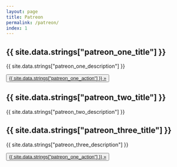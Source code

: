 ```yaml
---
layout: page
title: Patreon
permalink: /patreon/
index: 1
---
```


<div class="section sectionBorderBottom backgroundGame4 backgroundImageCenter alignCenter justifySpaceAround">
  <div class="sectionColumnMain tintDark shadow">
    <h2>{{ site.data.strings["patreon_one_title"] }}</h2>
    <p>{{ site.data.strings["patreon_one_description"] }}</p>
    <button class="navButton">
      <a href="https://www.patreon.com/bePatron?u=71975005">{{ site.data.strings["patreon_one_action"] }} »</a>
    </button>
  </div>
  <div class="sectionColumnSub">
  </div>
</div>

<div class="section sectionBorderBottom backgroundGame9 backgroundImageRight backgroundImageRightNotch alignCenter justifySpaceAround sectionAlignStart">
  <div class="sectionColumnHalf tintDark shadow">
    <h2>{{ site.data.strings["patreon_two_title"] }}</h2>
    <p>{{ site.data.strings["patreon_two_description"] }}</p>
  </div>
  <div class="sectionColumnHalf"></div>
</div>

<div class="section backgroundGame10 backgroundImageLeft backgroundImageLeftNotch alignCenter justifySpaceAround sectionAlignEnd">
  <div class="sectionColumnMain tintDark shadow">
    <h2>{{ site.data.strings["patreon_three_title"] }}</h2>
    <p>{{ site.data.strings["patreon_three_description"] }}</p>
    <button class="navButton">
      <a href="https://www.patreon.com/bePatron?u=71975005">{{ site.data.strings["patreon_one_action"] }} »</a>
    </button>
  </div>
  <div class="sectionColumnSub">
  </div>
</div>



